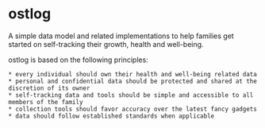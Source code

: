 # ostlog
A simple data model and related implementations to help families get started on self-tracking their growth, health and well-being. 

ostlog is based on the following principles:

	* every individual should own their health and well-being related data
	* personal and confidential data should be protected and shared at the discretion of its owner 
	* self-tracking data and tools should be simple and accessible to all members of the family 
	* collection tools should favor accuracy over the latest fancy gadgets 
	* data should follow established standards when applicable 

